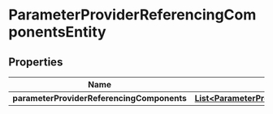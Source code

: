 # ParameterProviderReferencingComponentsEntity

## Properties
Name | Type | Description | Notes
------------ | ------------- | ------------- | -------------
**parameterProviderReferencingComponents** | [**List&lt;ParameterProviderReferencingComponentEntity&gt;**](ParameterProviderReferencingComponentEntity.md) |  |  [optional]
